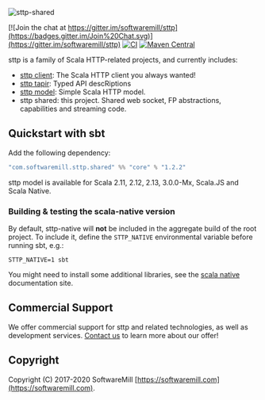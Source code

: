 ![sttp-shared](https://github.com/softwaremill/sttp-shared/raw/master/banner.png)

[![Join the chat at https://gitter.im/softwaremill/sttp](https://badges.gitter.im/Join%20Chat.svg)](https://gitter.im/softwaremill/sttp)
[![CI](https://github.com/softwaremill/sttp-shared/workflows/CI/badge.svg)](https://github.com/softwaremill/sttp-shared/actions?query=workflow%3A%22CI%22)
[![Maven Central](https://maven-badges.herokuapp.com/maven-central/com.softwaremill.sttp.shared/core_2.12/badge.svg)](https://maven-badges.herokuapp.com/maven-central/com.softwaremill.sttp.shared/core_2.12)

sttp is a family of Scala HTTP-related projects, and currently includes:

* [sttp client](https://github.com/softwaremill/sttp): The Scala HTTP client you always wanted!
* [sttp tapir](https://github.com/softwaremill/tapir): Typed API descRiptions
* [sttp model](https://github.com/softwaremill/sttp-model): Simple Scala HTTP model.
* sttp shared: this project. Shared web socket, FP abstractions, capabilities and streaming code.

## Quickstart with sbt

Add the following dependency:

```scala
"com.softwaremill.sttp.shared" %% "core" % "1.2.2"
```

sttp model is available for Scala 2.11, 2.12, 2.13, 3.0.0-Mx, Scala.JS and Scala Native.

### Building & testing the scala-native version

By default, sttp-native will **not** be included in the aggregate build of the root project. To include it, define the `STTP_NATIVE` environmental variable before running sbt, e.g.:

```
STTP_NATIVE=1 sbt
```

You might need to install some additional libraries, see the [scala native](http://www.scala-native.org/en/latest/user/setup.html) documentation site.

## Commercial Support

We offer commercial support for sttp and related technologies, as well as development services. [Contact us](https://softwaremill.com) to learn more about our offer!

## Copyright

Copyright (C) 2017-2020 SoftwareMill [https://softwaremill.com](https://softwaremill.com).
